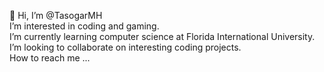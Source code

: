 👋 Hi, I’m @TasogarMH<br />
I’m interested in coding and gaming.<br />
I’m currently learning computer science at Florida International University.<br />
I’m looking to collaborate on interesting coding projects.<br />
How to reach me ...

<!---
TasogarMH/TasogarMH is a ✨ special ✨ repository because its `README.md` (this file) appears on your GitHub profile.
You can click the Preview link to take a look at your changes.
--->
